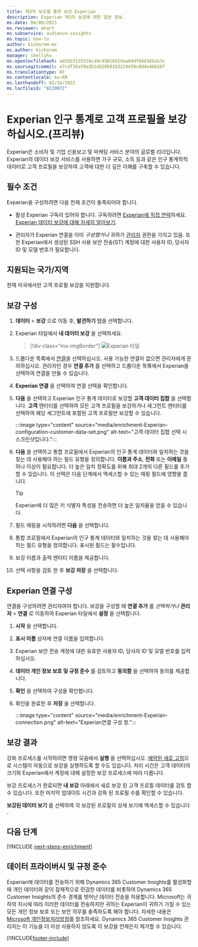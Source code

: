 ```yaml
---
title: 제3자 보강을 통한 보강 Experian
description: Experian 제3자 보강에 대한 일반 정보.
ms.date: 04/09/2021
ms.reviewer: mhart
ms.subservice: audience-insights
ms.topic: how-to
author: kishorem-ms
ms.author: kishorem
manager: shellyha
ms.openlocfilehash: ad1023135516ca9c49818d19aa84df68d16b2e3c
ms.sourcegitcommit: e7cdf36a78a2b1dd2850183224d39c8dde46b26f
ms.translationtype: HT
ms.contentlocale: ko-KR
ms.lasthandoff: 02/16/2022
ms.locfileid: "8229972"
---
```

# <a name="enrich-customer-profiles-with-demographics-from-experian-preview"></a>Experian 인구 통계로 고객 프로필을 보강하십시오.(프리뷰)

Experian은 소비자 및 기업 신용보고 및 마케팅 서비스 분야의 글로벌 리더입니다. Experian의 데이터 보강 서비스를 사용하면 가구 규모, 소득 등과 같은 인구 통계학적 데이터로 고객 프로필을 보강하여 고객에 대한 더 깊은 이해를 구축할 수 있습니다.

## <a name="prerequisites"></a>필수 조건

Experian을 구성하려면 다음 전제 조건이 충족되어야 합니다.

- 활성 Experian 구독이 있어야 합니다. 구독하려면 [Experian에 직접 연락](https://www.experian.com/marketing-services/contact)하세요. [Experian 데이터 보강에 대해 자세히 알아보기](https://www.experian.com/marketing-services/microsoft?cmpid=ems_web_mci_cdppage).

- 관리자가 Experian 연결을 이미 *구성했거나* 귀하가 [관리자](permissions.md#administrator) 권한을 가지고 있음. 또한 Experian에서 생성된 SSH 사용 보안 전송(ST) 계정에 대한 사용자 ID, 당사자 ID 및 모델 번호가 필요합니다.

## <a name="supported-countriesregions"></a>지원되는 국가/지역

현재 미국에서만 고객 프로필 보강을 지원합니다.

## <a name="configure-the-enrichment"></a>보강 구성

1. **데이터** > **보강** 으로 이동 후, **발견하기** 탭을 선택합니다.

1. Experian 타일에서 **내 데이터 보강** 을 선택하세요.

   > [!div class="mx-imgBorder"]
   > ![Experian 타일.](media/experian-tile.png "Experian tile")
   > 

1. 드롭다운 목록에서 [연결](connections.md)을 선택하십시오. 사용 가능한 연결이 없으면 관리자에게 문의하십시오. 관리자인 경우 **연결 추가** 를 선택하고 드롭다운 목록에서 Experian을 선택하여 연결을 만들 수 있습니다. 

1. **Experian 연결** 을 선택하여 연결 선택을 확인합니다.

1.  **다음** 을 선택하고 Experian 인구 통계 데이터로 보강할 **고객 데이터 집합** 을 선택합니다. **고객** 엔터티를 선택하여 모든 고객 프로필을 보강하거나 세그먼트 엔터티를 선택하여 해당 세그먼트에 포함된 고객 프로필만 보강할 수 있습니다.

    :::image type="content" source="media/enrichment-Experian-configuration-customer-data-set.png" alt-text="고객 데이터 집합 선택 시 스크린샷입니다.":::

1. **다음** 을 선택하고 통합 프로필에서 Experian의 인구 통계 데이터와 일치하는 것을 찾는 데 사용해야 하는 필드 유형을 정의합니다. **이름과 주소**, **전화** 또는 **이메일** 중 하나 이상이 필요합니다. 더 높은 일치 정확도를 위해 최대 2개의 다른 필드를 추가할 수 있습니다. 이 선택은 다음 단계에서 액세스할 수 있는 매핑 필드에 영향을 줍니다.

    > [!TIP]
    > Experian에 더 많은 키 식별자 특성을 전송하면 더 높은 일치율을 얻을 수 있습니다.

1. 필드 매핑을 시작하려면 **다음** 을 선택합니다.

1. 통합 프로필에서 Experian의 인구 통계 데이터와 일치하는 것을 찾는 데 사용해야 하는 필드 유형을 정의합니다. 표시된 필드는 필수입니다.

1. 보강 이름과 출력 엔터티 이름을 제공합니다.

1. 선택 사항을 검토 한 후 **보강 저장** 을 선택합니다.

## <a name="configure-the-connection-for-experian"></a>Experian 연결 구성 

연결을 구성하려면 관리자여야 합니다. 보강을 구성할 때 **연결 추가** 를 *선택하거나* **관리자** > **연결** 로 이동하여 Experian 타일에서 **설정** 을 선택합니다.

1. **시작** 을 선택합니다.

1. **표시 이름** 상자에 연결 이름을 입력합니다.

1. Experian 보안 전송 계정에 대한 유효한 사용자 ID, 당사자 ID 및 모델 번호를 입력하십시오.

1. **데이터 개인 정보 보호 및 규정 준수** 를 검토하고 **동의함** 을 선택하여 동의를 제공합니다.

1. **확인** 을 선택하여 구성을 확인합니다.

1. 확인을 완료한 후 **저장** 을 선택합니다.
   
   :::image type="content" source="media/enrichment-Experian-connection.png" alt-text="Experian연결 구성 창.":::

## <a name="enrichment-results"></a>보강 결과

강화 프로세스를 시작하려면 명령 모음에서.**실행** 을 선택하십시오. [예약된 새로 고침](system.md#schedule-tab)으로 시스템이 자동으로 보강을 실행하도록 할 수도 있습니다. 처리 시간은 고객 데이터의 크기와 Experian에서 계정에 대해 설정한 보강 프로세스에 따라 다릅니다.

보강 프로세스가 완료되면 **내 보강** 아래에서 새로 보강 된 고객 프로필 데이터를 검토 할 수 있습니다. 또한 마지막 업데이트 시간과 강화 된 프로필 수를 확인할 수 있습니다.

**보강된 데이터 보기** 를 선택하여 각 보강된 프로필의 상세 보기에 액세스할 수 있습니다 .

## <a name="next-steps"></a>다음 단계

[!INCLUDE [next-steps-enrichment](../includes/next-steps-enrichment.md)]

## <a name="data-privacy-and-compliance"></a>데이터 프라이버시 및 규정 준수

Experian에 데이터를 전송하기 위해 Dynamics 365 Customer Insights를 활성화할 때 개인 데이터와 같이 잠재적으로 민감한 데이터를 비롯하여 Dynamics 365 Customer Insights의 준수 경계를 벗어난 데이터 전송을 허용합니다. Microsoft는 귀하의 지시에 따라 이러한 데이터를 전송하지만 귀하는 Experian이 귀하가 가질 수 있는 모든 개인 정보 보호 또는 보안 의무를 충족하도록 해야 합니다. 자세한 내용은 [Microsoft 개인정보처리방침](https://go.microsoft.com/fwlink/?linkid=396732)를 참조하세요.
Dynamics 365 Customer Insights 관리자는 이 기능을 더 이상 사용하지 않도록 이 보강을 언제든지 제거할 수 있습니다.


[!INCLUDE[footer-include](../includes/footer-banner.md)]
